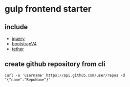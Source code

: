 # gulp frontend starter


## include
+ [jquery](https://github.com/jquery/jquery)
+ [bootstrapV4](https://github.com/twbs/bootstrap)
+ [tether](https://github.com/HubSpot/tether)


## create github repository from cli
`curl -u 'username' https://api.github.com/user/repos -d '{"name":"RepoName"}'`
